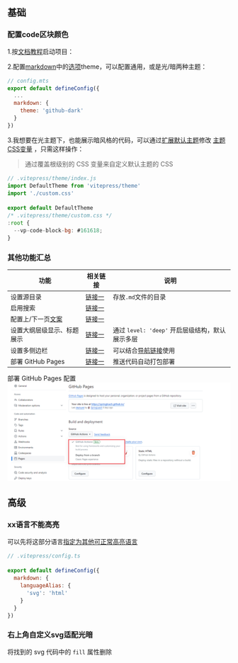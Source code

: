 ## 基础

### 配置code区块颜色

1.按[文档教程](https://vitepress.dev/zh/guide/getting-started)启动项目：



2.配置[markdown](https://vitepress.dev/zh/reference/site-config#markdown)中的[选项](https://github.com/vuejs/vitepress/blob/main/src/node/markdown/markdown.ts)theme，可以配置通用，或是光/暗两种主题：

```javascript
// config.mts
export default defineConfig({
  ...
  markdown: {
    theme: 'github-dark'
  }
})
```



3.我想要在光主题下，也能展示暗风格的代码，可以通过[扩展默认主题](https://vitepress.dev/zh/guide/extending-default-theme)修改 [主题CSS变量](https://github.com/vuejs/vitepress/blob/main/src/client/theme-default/styles/vars.css) ，只需这样操作：

> 通过覆盖根级别的 CSS 变量来自定义默认主题的 CSS

```javascript
// .vitepress/theme/index.js
import DefaultTheme from 'vitepress/theme'
import './custom.css'

export default DefaultTheme
/* .vitepress/theme/custom.css */
:root {
  --vp-code-block-bg: #161618;
}
```



### 其他功能汇总

| 功能                                                         | 相关链接                                                     | 说明                                                         |
| ------------------------------------------------------------ | ------------------------------------------------------------ | ------------------------------------------------------------ |
| 设置源目录                                                   | [链接一](https://vitepress.dev/zh/guide/routing#source-directory) | 存放`.md`文件的目录                                          |
| 启用搜索                                                     | [链接一](https://vitepress.dev/zh/reference/default-theme-search) |                                                              |
| 配置上/下一页[文案](https://vitepress.dev/zh/reference/default-theme-config#docfooter) | [链接一](https://vitepress.dev/zh/reference/default-theme-config#docfooter) |                                                              |
| 设置大纲层级显示、标题展示                                   | [链接一](https://vitepress.dev/zh/reference/default-theme-config#outline) | 通过 `level: 'deep'` 开启层级结构，默认展示多层              |
| 设置多侧边栏                                                 | [链接一](https://vitepress.dev/zh/reference/default-theme-sidebar#multiple-sidebars) | 可以结合[导航链接](https://vitepress.dev/zh/reference/default-theme-nav#navigation-links)使用 |
| 部署 GitHub Pages                                            | [链接一](https://vitepress.dev/zh/guide/deploy#github-pages) | 推送代码自动打包部署                                         |

部署 GitHub Pages 配置![](https://raw.githubusercontent.com/SpringLoach/img_store/main/img/[vitepress]部署github.png)





## 高级

### xx语言不能高亮

可以先将这部分语言[指定为其他可正常高亮语言](https://github.com/vuejs/vitepress/issues/3259)

```javascript
// .vitepress/config.ts

export default defineConfig({
  markdown: {
    languageAlias: {
      'svg': 'html'
    }
  }
})
```



### 右上角自定义svg适配光暗

将找到的 svg 代码中的 `fill` 属性删除

